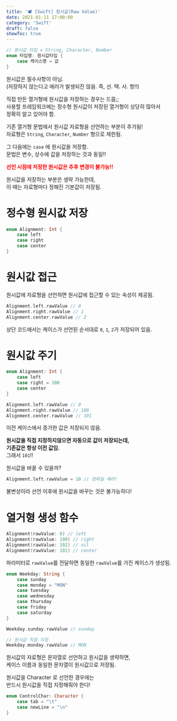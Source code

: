 ```yaml
---
title: '🕊 [Swift] 원시값(Raw Value)'
date: 2021-01-11 17:00:00
category: 'Swift'
draft: false
showToc: true
---
```


```swift
// 원시값 타입 = String, Character, Number
enum 타입명: 원시값타입 {
    case 케이스명 = 값
}
```

원시값은 필수사항이 아님.  
(저장하지 않는다고 에러가 발생되진 않음. 즉, 선. 택. 사. 항!!)

직접 만든 열거형에 원시값을 저장하는 경우는 드뭄;;  
사용할 프레임워크에는 정수형 원시값이 저장된 열거형이 상당히 많아서  
정확히 알고 있어야 함.

기존 열거형 문법에서 원시값 자료형을 선언하는 부분이 추가됨!  
자료형은 `String`, `Character`, `Number` 형으로 제한됨.  

그 다음에는 `case` 에 원시값을 저장함.  
문법은 변수, 상수에 값을 저장하는 것과 동일!!

<span style="color: red;">**선언 시점에 저장한 원시값은 추후 변경이 불가능!!**</span>  

원시값을 저장하는 부분은 생략 가능한데,  
이 때는 자료형마다 정해진 기본값이 저장됨.

# 정수형 원시값 저장

```swift
enum Alignment: Int {
    case left
    case right
    case center
}
```

# 원시값 접근

원시값에 자료형을 선언하면 원시값에 접근할 수 있는 속성이 제공됨.

```swift
Alignment.left.rawValue // 0
Alignment.right.rawValue // 1
Alignment.center.rawValue // 2
```

상단 코드에서는 케이스가 선언된 순서대로 `0`, `1`, `2`가 저장되어 있음.

# 원시값 주기

```swift
enum Alignment: Int {
    case left
    case right = 100
    case center
}

Alignment.left.rawValue // 0
Alignment.right.rawValue // 100
Alignment.center.rawValue // 101
```

이전 케이스에서 증가한 값은 저장되지 않음.

**원시값을 직접 지정하지않으면 자동으로 값이 저장되는데,  
기존값은 항상 이전 값임.**  
그래서 `101`!!

원시값을 바꿀 수 있을까?

```swift
Alignment.left.rawValue = 10 // 컴파일 에러!
```

불변성이라 선언 이후에 원시값을 바꾸는 것은 불가능하다!

# 열거형 생성 함수

```swift
Alignment(rawValue: 0) // left
Alignment(rawValue: 100) // right
Alignment(rawValue: 102) // nil
Alignment(rawValue: 101) // center
```

파라미터로 `rawValue`를 전달하면 동일한 `rawValue`를 가진 케이스가 생성됨.

 
```swift
enum Weekday: String {
    case sunday
    case monday = "MON"
    case tuesday
    case wednesday
    case thursday
    case friday
    case saturday
}

Weekday.sunday.rawValue // sunday

// 원시값 직접 지정
Weekday.monday.rawValue // MON
```

원시값의 자료형은 문자열로 선언하고 원시값을 생략하면,  
케이스 이름과 동일한 문자열이 원시값으로 저장됨.

원시값을 Character 로 선언한 경우에는  
반드시 원시값을 직접 지정해줘야 한다!

```swift
enum ControlChar: Character {
    case tab = "\t"
    case newLine = "\n"
}
```
